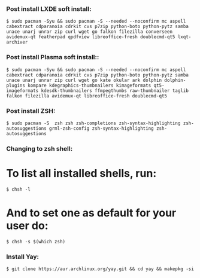### Post install LXDE soft install:

    $ sudo pacman -Syu && sudo pacman -S --needed --noconfirm mc aspell cabextract cdparanoia cdrkit cvs p7zip python-boto python-pytz samba unace unarj unrar zip curl wget go falkon filezilla converseen avidemux-qt featherpad qpdfview libreoffice-fresh doublecmd-qt5 lxqt-archiver

### Post install Plasma soft install::

    $ sudo pacman -Syu && sudo pacman -S --needed --noconfirm mc aspell cabextract cdparanoia cdrkit cvs p7zip python-boto python-pytz samba unace unarj unrar zip curl wget go kate okular ark dolphin dolphin-plugins kompare kdegraphics-thumbnailers kimageformats qt5-imageformats kdesdk-thumbnailers ffmpegthumbs raw-thumbnailer taglib falkon filezilla avidemux-qt libreoffice-fresh doublecmd-qt5
    
### Post install ZSH:
    $ sudo pacman -S  zsh zsh zsh-completions zsh-syntax-highlighting zsh-autosuggestions grml-zsh-config zsh-syntax-highlighting zsh-autosuggestions

### Changing to zsh shell:
# To list all installed shells, run:
    $ chsh -l
# And to set one as default for your user do:
    $ chsh -s $(which zsh)
    
### Install Yay:
    $ git clone https://aur.archlinux.org/yay.git && cd yay && makepkg -si

